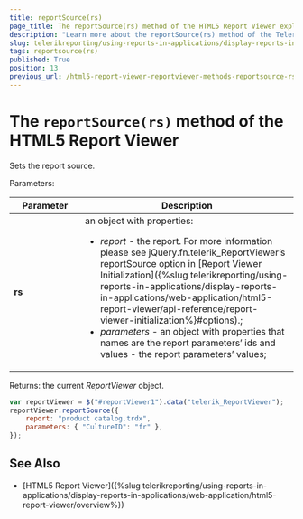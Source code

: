 ```yaml
---
title: reportSource(rs)
page_title: The reportSource(rs) method of the HTML5 Report Viewer explained
description: "Learn more about the reportSource(rs) method of the Telerik Reporting HTML5 Report Viewer and how to use it to customize the viewer's behavior."
slug: telerikreporting/using-reports-in-applications/display-reports-in-applications/web-application/html5-report-viewer/api-reference/reportviewer/methods/reportsource(rs)
tags: reportsource(rs)
published: True
position: 13
previous_url: /html5-report-viewer-reportviewer-methods-reportsource-rs
---
```


<style>
table th:first-of-type {
	width: 25%;
}
table th:nth-of-type(2) {
	width: 75%;
}
</style>

# The `reportSource(rs)` method of the HTML5 Report Viewer

Sets the report source.

Parameters:

| Parameter | Description |
| ------ | ------ |
| __rs__ |an object with properties:<ul><li>*report* - the report. For more information please see jQuery.fn.telerik_ReportViewer’s reportSource option in [Report Viewer Initialization]({%slug telerikreporting/using-reports-in-applications/display-reports-in-applications/web-application/html5-report-viewer/api-reference/report-viewer-initialization%}#options).;</li><li>*parameters* - an object with properties that names are the report parameters’ ids and values - the report parameters’ values;</li></ul>|

Returns: the current *ReportViewer* object. 

````JavaScript
var reportViewer = $("#reportViewer1").data("telerik_ReportViewer");
reportViewer.reportSource({
	report: "product catalog.trdx",
	parameters: { "CultureID": "fr" },
});
````


## See Also

* [HTML5 Report Viewer]({%slug telerikreporting/using-reports-in-applications/display-reports-in-applications/web-application/html5-report-viewer/overview%})
